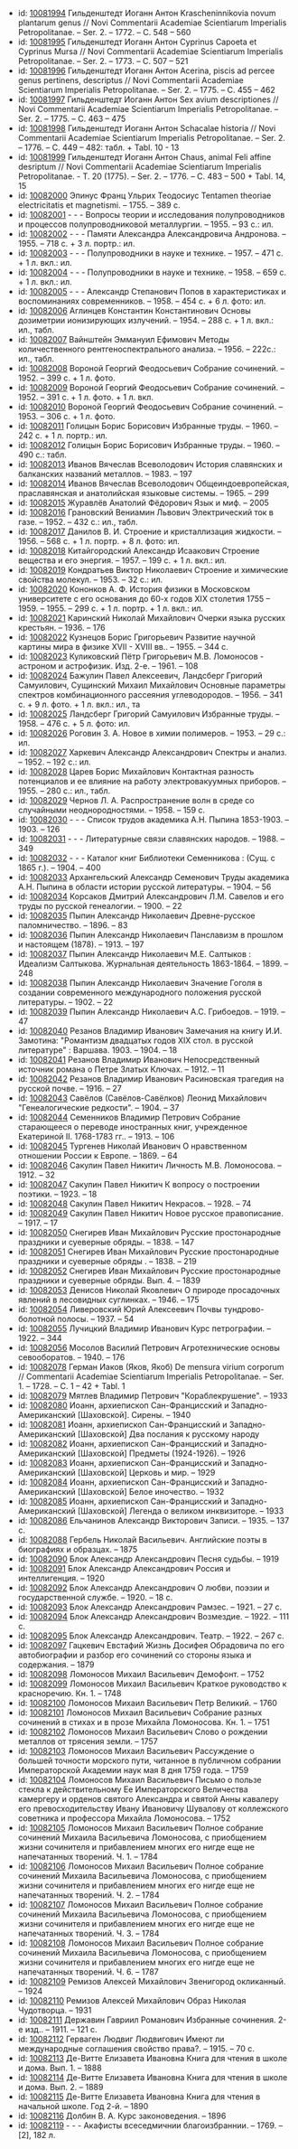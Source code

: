 <ul>
<li>id: <a href="http://books.e-heritage.ru/book/10081994">10081994</a>	Гильденштедт Иоганн Антон Krascheninnikovia novum plantarum genus // Novi Commentarii Academiae Scientiarum Imperialis Petropolitanae. – Ser. 2. – 1772. – C. 548 – 560</li>
<li>id: <a href="http://books.e-heritage.ru/book/10081995">10081995</a>	Гильденштедт Иоганн Антон Cyprinus Capoeta et Cyprinus Mursa // Novi Commentarii Academiae Scientiarum Imperialis Petropolitanae. – Ser. 2. – 1773. – C. 507 – 521</li>
<li>id: <a href="http://books.e-heritage.ru/book/10081996">10081996</a>	Гильденштедт Иоганн Антон Acerina, piscis ad percee genus pertinens, descriptus // Novi Commentarii Academiae Scientiarum Imperialis Petropolitanae. – Ser. 2. – 1775. – C. 455 – 462</li>
<li>id: <a href="http://books.e-heritage.ru/book/10081997">10081997</a>	Гильденштедт Иоганн Антон Sex avium descriptiones // Novi Commentarii Academiae Scientiarum Imperialis Petropolitanae. – Ser. 2. – 1775. – C. 463 – 475</li>
<li>id: <a href="http://books.e-heritage.ru/book/10081998">10081998</a>	Гильденштедт Иоганн Антон Schacalae historia // Novi Commentarii Academiae Scientiarum Imperialis Petropolitanae. – Ser. 2. – 1776. – C. 449 – 482: табл. + Tabl. 10 - 13</li>
<li>id: <a href="http://books.e-heritage.ru/book/10081999">10081999</a>	Гильденштедт Иоганн Антон Chaus, animal Feli affine desriptum // Novi Commentarii Academiae Scientiarum Imperialis Petropolitanae. - T. 20 (1775). – Ser. 2. – 1776. – C. 483 – 500 + Tabl. 14, 15</li>
<li>id: <a href="http://books.e-heritage.ru/book/10082000">10082000</a>	Эпинус Франц Ульрих Теодосиус Tentamen theoriae electricitatis et magnetismi. – 1755. – 389 c.</li>
<li>id: <a href="http://books.e-heritage.ru/book/10082001">10082001</a>	- - - Вопросы теории и исследования полупроводников и процессов полупроводниковой металлургии. – 1955. – 93 с.: ил.</li>
<li>id: <a href="http://books.e-heritage.ru/book/10082002">10082002</a>	- - - Памяти Александра Александровича Андронова. – 1955. – 718 с. + 3 л. портр.: ил.</li>
<li>id: <a href="http://books.e-heritage.ru/book/10082003">10082003</a>	- - - Полупроводники в науке и технике. – 1957. – 471 с. + 1 л. вкл.: ил.</li>
<li>id: <a href="http://books.e-heritage.ru/book/10082004">10082004</a>	- - - Полупроводники в науке и технике. – 1958. – 659 с. + 1 л. вкл.: ил.</li>
<li>id: <a href="http://books.e-heritage.ru/book/10082005">10082005</a>	- - - Александр Степанович Попов в характеристиках и воспоминаниях современников. – 1958. – 454 с. + 6 л. фото: ил.</li>
<li>id: <a href="http://books.e-heritage.ru/book/10082006">10082006</a>	Аглинцев Константин Константинович Основы дозиметрии ионизирующих излучений. – 1954. – 288 с. + 1 л. вкл.: ил., табл.</li>
<li>id: <a href="http://books.e-heritage.ru/book/10082007">10082007</a>	Вайнштейн Эммануил Ефимович Методы количественного рентгеноспектрального анализа. – 1956. – 222с.: ил., табл.</li>
<li>id: <a href="http://books.e-heritage.ru/book/10082008">10082008</a>	Вороной Георгий Феодосьевич Собрание сочинений. – 1952. – 399 с. + 1 л. фото.</li>
<li>id: <a href="http://books.e-heritage.ru/book/10082009">10082009</a>	Вороной Георгий Феодосьевич Собрание сочинений. – 1952. – 391 с. + 1 л. фото. + 1 л. вкл.</li>
<li>id: <a href="http://books.e-heritage.ru/book/10082010">10082010</a>	Вороной Георгий Феодосьевич Собрание сочинений. – 1953. – 306 с. + 1 л. фото.</li>
<li>id: <a href="http://books.e-heritage.ru/book/10082011">10082011</a>	Голицын Борис Борисович Избранные труды. – 1960. – 242 с. + 1 л. портр.: ил.</li>
<li>id: <a href="http://books.e-heritage.ru/book/10082012">10082012</a>	Голицын Борис Борисович Избранные труды. – 1960. – 490 с.: табл.</li>
<li>id: <a href="http://books.e-heritage.ru/book/10082013">10082013</a>	Иванов Вячеслав Всеволодович История славянских и балканских названий металлов. – 1983. – 197</li>
<li>id: <a href="http://books.e-heritage.ru/book/10082014">10082014</a>	Иванов Вячеслав Всеволодович Общеиндоевропейская, праславянская и анатолийская языковые системы. – 1965. – 299</li>
<li>id: <a href="http://books.e-heritage.ru/book/10082015">10082015</a>	Журавлёв Анатолий Фёдорович Язык и миф. – 2005</li>
<li>id: <a href="http://books.e-heritage.ru/book/10082016">10082016</a>	Грановский Вениамин Львович Электрический ток в газе. – 1952. – 432 с.: ил., табл.</li>
<li>id: <a href="http://books.e-heritage.ru/book/10082017">10082017</a>	Данилов В. И. Строение и кристаллизация жидкости. – 1956. – 568 с. + 1 л. портр. + 8 л. фото: ил.</li>
<li>id: <a href="http://books.e-heritage.ru/book/10082018">10082018</a>	Китайгородский Александр Исаакович Строение вещества и его энергия. – 1957. – 199 с. + 1 л. вкл.: ил.</li>
<li>id: <a href="http://books.e-heritage.ru/book/10082019">10082019</a>	Кондратьев Виктор Николаевич Строение и химические свойства молекул. – 1953. – 32 с.: ил.</li>
<li>id: <a href="http://books.e-heritage.ru/book/10082020">10082020</a>	Кононков А. Ф. История физики в Московском университете с его основания до 60-х годов XIX столетия 1755 – 1959. – 1955. – 299 с. + 1 л. портр. + 1 л. вкл.: ил.</li>
<li>id: <a href="http://books.e-heritage.ru/book/10082021">10082021</a>	Каринский Николай Михайлович Очерки языка русских крестьян. – 1936. – 176</li>
<li>id: <a href="http://books.e-heritage.ru/book/10082022">10082022</a>	Кузнецов Борис Григорьевич Развитие научной картины мира в физике XVII - XVIII вв.. – 1955. – 344 с.</li>
<li>id: <a href="http://books.e-heritage.ru/book/10082023">10082023</a>	Куликовский Пётр Григорьевич М.В. Ломоносов - астроном и астрофизик. Изд. 2-е. – 1961. – 108</li>
<li>id: <a href="http://books.e-heritage.ru/book/10082024">10082024</a>	Бажулин Павел Алексеевич, Ландсберг Григорий Самуилович, Сущинский Михаил Михайлович Основные параметры спектров комбинационного рассеяния углеводородов. – 1956. – 341 с. + 9 л. фото. + 1 л. вкл.: ил., та</li>
<li>id: <a href="http://books.e-heritage.ru/book/10082025">10082025</a>	Ландсберг Григорий Самуилович Избранные труды. – 1958. – 476 с. + 5 л. фото: ил.</li>
<li>id: <a href="http://books.e-heritage.ru/book/10082026">10082026</a>	Роговин З. А. Новое в химии полимеров. – 1953. – 29 с.: ил.</li>
<li>id: <a href="http://books.e-heritage.ru/book/10082027">10082027</a>	Харкевич Александр Александрович Спектры и анализ. – 1952. – 192 с.: ил.</li>
<li>id: <a href="http://books.e-heritage.ru/book/10082028">10082028</a>	Царев Борис Михайлович Контактная разность потенциалов и ее влияние на работу электровакуумных приборов. – 1955. – 280 с.: ил., табл.</li>
<li>id: <a href="http://books.e-heritage.ru/book/10082029">10082029</a>	Чернов Л. А. Распространение волн в среде со случайными неоднородностями. – 1958. – 159 с.</li>
<li>id: <a href="http://books.e-heritage.ru/book/10082030">10082030</a>	- - - Список трудов академика А.Н. Пыпина 1853-1903. – 1903. – 126</li>
<li>id: <a href="http://books.e-heritage.ru/book/10082031">10082031</a>	- - - Литературные связи славянских народов. – 1988. – 349</li>
<li>id: <a href="http://books.e-heritage.ru/book/10082032">10082032</a>	- - - Каталог книг Библиотеки Семенникова : (Сущ. с 1865 г.). – 1904. – 400</li>
<li>id: <a href="http://books.e-heritage.ru/book/10082033">10082033</a>	Архангельский Александр Семенович Труды академика А.Н. Пыпина в области истории русской литературы. – 1904. – 56</li>
<li>id: <a href="http://books.e-heritage.ru/book/10082034">10082034</a>	Корсаков Дмитрий Александрович Л.М. Савелов и его труды по русской генеалогии. – 1900. – 22</li>
<li>id: <a href="http://books.e-heritage.ru/book/10082035">10082035</a>	Пыпин Александр Николаевич Древне-русское паломничество. – 1896. – 83</li>
<li>id: <a href="http://books.e-heritage.ru/book/10082036">10082036</a>	Пыпин Александр Николаевич Панславизм в прошлом и настоящем (1878). – 1913. – 197</li>
<li>id: <a href="http://books.e-heritage.ru/book/10082037">10082037</a>	Пыпин Александр Николаевич М.Е. Салтыков : Идеализм Салтыкова. Журнальная деятельность 1863-1864. – 1899. – 248</li>
<li>id: <a href="http://books.e-heritage.ru/book/10082038">10082038</a>	Пыпин Александр Николаевич Значение Гоголя в создании современного международного положения русской литературы. – 1902. – 22</li>
<li>id: <a href="http://books.e-heritage.ru/book/10082039">10082039</a>	Пыпин Александр Николаевич А.С. Грибоедов. – 1919. – 47</li>
<li>id: <a href="http://books.e-heritage.ru/book/10082040">10082040</a>	Резанов Владимир Иванович Замечания на книгу И.И. Замотина: "Романтизм двадцатых годов XIX стол. в русской литературе" : Варшава. 1903. – 1904. – 18</li>
<li>id: <a href="http://books.e-heritage.ru/book/10082041">10082041</a>	Резанов Владимир Иванович Непосредственный источник романа о Петре Златых Ключах. – 1912. – 11</li>
<li>id: <a href="http://books.e-heritage.ru/book/10082042">10082042</a>	Резанов Владимир Иванович Расиновская трагедия на русской почве. – 1916. – 27</li>
<li>id: <a href="http://books.e-heritage.ru/book/10082043">10082043</a>	Савёлов (Савёлов-Савёлков) Леонид Михайлович "Генеалогические редкости". – 1904. – 37</li>
<li>id: <a href="http://books.e-heritage.ru/book/10082044">10082044</a>	Семенников Владимир Петрович Собрание старающееся о переводе иностранных книг, учрежденное Екатериной II. 1768-1783 гг.. – 1913. – 106</li>
<li>id: <a href="http://books.e-heritage.ru/book/10082045">10082045</a>	Тургенев Николай Иванович О нравственном отношении России к Европе. – 1869. – 64</li>
<li>id: <a href="http://books.e-heritage.ru/book/10082046">10082046</a>	Сакулин Павел Никитич Личность М.В. Ломоносова. – 1912. – 32</li>
<li>id: <a href="http://books.e-heritage.ru/book/10082047">10082047</a>	Сакулин Павел Никитич К вопросу о построении поэтики. – 1923. – 18</li>
<li>id: <a href="http://books.e-heritage.ru/book/10082048">10082048</a>	Сакулин Павел Никитич Некрасов. – 1928. – 74</li>
<li>id: <a href="http://books.e-heritage.ru/book/10082049">10082049</a>	Сакулин Павел Никитич Новое русское правописание. – 1917. – 17</li>
<li>id: <a href="http://books.e-heritage.ru/book/10082050">10082050</a>	Снегирев Иван Михайлович Русские простонародные праздники и суеверные обряды. – 1838. – 147</li>
<li>id: <a href="http://books.e-heritage.ru/book/10082051">10082051</a>	Снегирев Иван Михайлович Русские простонародные праздники и суеверные обряды . – 1838. – 219</li>
<li>id: <a href="http://books.e-heritage.ru/book/10082052">10082052</a>	Снегирев Иван Михайлович Русские простонародные праздники и суеверные обряды. Вып. 4. – 1839</li>
<li>id: <a href="http://books.e-heritage.ru/book/10082053">10082053</a>	Денисов Николай Яковлевич О природе просадочных явлений в лесовидных суглинках. – 1946. – 175</li>
<li>id: <a href="http://books.e-heritage.ru/book/10082054">10082054</a>	Ливеровский Юрий Алексеевич Почвы тундрово-болотной полосы. – 1937. – 54</li>
<li>id: <a href="http://books.e-heritage.ru/book/10082055">10082055</a>	Лучицкий Владимир Иванович Курс петрографии. – 1922. – 344</li>
<li>id: <a href="http://books.e-heritage.ru/book/10082056">10082056</a>	Мосолов Василий Петрович Агротехнические основы севооборатов. – 1940. – 176</li>
<li>id: <a href="http://books.e-heritage.ru/book/10082078">10082078</a>	Герман Иаков (Яков, Якоб) De mensura virium corporum // Commentarii Academiae Scientiarum Imperialis Petropolitanae. – Ser. 1. – 1728. – C. 1 – 42 + Tabl. 1</li>
<li>id: <a href="http://books.e-heritage.ru/book/10082079">10082079</a>	Мятлев Владимир Петрович "Кораблекрушение". – 1933</li>
<li>id: <a href="http://books.e-heritage.ru/book/10082080">10082080</a>	Иоанн, архиепископ Сан-Францисский и Западно-Американский [Шаховской]. Сирены. – 1940</li>
<li>id: <a href="http://books.e-heritage.ru/book/10082081">10082081</a>	Иоанн, архиепископ Сан-Францисский и Западно-Американский [Шаховской] Два послания к русскому народу</li>
<li>id: <a href="http://books.e-heritage.ru/book/10082082">10082082</a>	Иоанн, архиепископ Сан-Францисский и Западно-Американский [Шаховской] Предметы (1924-1926). – 1926</li>
<li>id: <a href="http://books.e-heritage.ru/book/10082083">10082083</a>	Иоанн, архиепископ Сан-Францисский и Западно-Американский [Шаховской] Церковь и мир. – 1929</li>
<li>id: <a href="http://books.e-heritage.ru/book/10082084">10082084</a>	Иоанн, архиепископ Сан-Францисский и Западно-Американский [Шаховской] Белое иночество. – 1932</li>
<li>id: <a href="http://books.e-heritage.ru/book/10082085">10082085</a>	Иоанн, архиепископ Сан-Францисский и Западно-Американский [Шаховской] Легенда о великом инквизиторе. – 1933</li>
<li>id: <a href="http://books.e-heritage.ru/book/10082086">10082086</a>	Ельчанинов Александр Викторович Записи. – 1935. – 137 с.</li>
<li>id: <a href="http://books.e-heritage.ru/book/10082088">10082088</a>	Гербель Николай Васильевич. Английские поэты в биографиях и образцах. – 1875</li>
<li>id: <a href="http://books.e-heritage.ru/book/10082090">10082090</a>	Блок Александр Александрович Песня судьбы. – 1919</li>
<li>id: <a href="http://books.e-heritage.ru/book/10082091">10082091</a>	Блок Александр Александрович Россия и интеллигенция. – 1920</li>
<li>id: <a href="http://books.e-heritage.ru/book/10082092">10082092</a>	Блок Александр Александрович О любви, поэзии и государственной службе. – 1920. – 18 с.</li>
<li>id: <a href="http://books.e-heritage.ru/book/10082093">10082093</a>	Блок Александр Александрович Рамзес. – 1921. – 27 с.</li>
<li>id: <a href="http://books.e-heritage.ru/book/10082094">10082094</a>	Блок Александр Александрович Возмездие. – 1922. – 111 с.</li>
<li>id: <a href="http://books.e-heritage.ru/book/10082095">10082095</a>	Блок Александр Александрович. Театр. – 1922. – 267 с.</li>
<li>id: <a href="http://books.e-heritage.ru/book/10082097">10082097</a>	Гацкевич Евстафий Жизнь Досифея Обрадовича по его автобиографии и разбор его сочинений со стороны языка и содержания. – 1879</li>
<li>id: <a href="http://books.e-heritage.ru/book/10082098">10082098</a>	Ломоносов Михаил Васильевич Демофонт. – 1752</li>
<li>id: <a href="http://books.e-heritage.ru/book/10082099">10082099</a>	Ломоносов Михаил Васильевич Краткое руководство к красноречию. Кн. 1. – 1748</li>
<li>id: <a href="http://books.e-heritage.ru/book/10082100">10082100</a>	Ломоносов Михаил Васильевич Петр Великий. – 1760</li>
<li>id: <a href="http://books.e-heritage.ru/book/10082101">10082101</a>	Ломоносов Михаил Васильевич Собрание разных сочинений в стихах и в прозе Михайла Ломоносова. Кн. 1. – 1751</li>
<li>id: <a href="http://books.e-heritage.ru/book/10082102">10082102</a>	Ломоносов Михаил Васильевич Слово о рождении металлов от трясения земли. – 1757</li>
<li>id: <a href="http://books.e-heritage.ru/book/10082103">10082103</a>	Ломоносов Михаил Васильевич Рассуждение о большей точности морского пути, читанное в публичном собрании Императорской Академии наук мая 8 дня 1759 года. – 1759</li>
<li>id: <a href="http://books.e-heritage.ru/book/10082104">10082104</a>	Ломоносов Михаил Васильевич Письмо о пользе стекла к действительному Ее Императорского Величества камергеру и орденов святого Александра и святой Анны кавалеру его превосходительству Ивану Ивановичу Шувалову от коллежского советника и профессора Михайла Ломоносова. – 1752</li>
<li>id: <a href="http://books.e-heritage.ru/book/10082105">10082105</a>	Ломоносов Михаил Васильевич Полное собрание сочинений Михаила Васильевича Ломоносова, с приобщением жизни сочинителя и прибавлением многих его нигде еще не напечатанных творений. Ч. 1. – 1784</li>
<li>id: <a href="http://books.e-heritage.ru/book/10082106">10082106</a>	Ломоносов Михаил Васильевич Полное собрание сочинений Михаила Васильевича Ломоносова, с приобщением жизни сочинителя и прибавлением многих его нигде еще не напечатанных творений. Ч. 2. – 1784</li>
<li>id: <a href="http://books.e-heritage.ru/book/10082107">10082107</a>	Ломоносов Михаил Васильевич Полное собрание сочинений Михаила Васильевича Ломоносова, с приобщением жизни сочинителя и прибавлением многих его нигде еще не напечатанных творений. Ч. 3. – 1784</li>
<li>id: <a href="http://books.e-heritage.ru/book/10082108">10082108</a>	Ломоносов Михаил Васильевич Полное собрание сочинений Михаила Васильевича Ломоносова, с приобщением жизни сочинителя и прибавлением многих его нигде еще не напечатанных творений. Ч. 6. – 1787</li>
<li>id: <a href="http://books.e-heritage.ru/book/10082109">10082109</a>	Ремизов Алексей Михайлович Звенигород окликанный. – 1924</li>
<li>id: <a href="http://books.e-heritage.ru/book/10082110">10082110</a>	Ремизов Алексей Михайлович Образ Николая Чудотворца. – 1931</li>
<li>id: <a href="http://books.e-heritage.ru/book/10082111">10082111</a>	Державин Гавриил Романович Избранные сочинения. 2-е изд.. – 1911. – 121 с.</li>
<li>id: <a href="http://books.e-heritage.ru/book/10082112">10082112</a>	Герваген Людвиг Людвигович Имеют ли международные соглашения свойство права?. – 1915. – 70 с.</li>
<li>id: <a href="http://books.e-heritage.ru/book/10082113">10082113</a>	Де-Витте Елизавета Ивановна Книга для чтения в школе и дома. Вып. 1. – 1888</li>
<li>id: <a href="http://books.e-heritage.ru/book/10082114">10082114</a>	Де-Витте Елизавета Ивановна Книга для чтения в школе и дома. Вып. 2. – 1889</li>
<li>id: <a href="http://books.e-heritage.ru/book/10082115">10082115</a>	Де-Витте Елизавета Ивановна Книга для чтения в начальной школе. Год 2-й. – 1890</li>
<li>id: <a href="http://books.e-heritage.ru/book/10082116">10082116</a>	Долбин В. А. Курс законоведения. – 1896</li>
<li>id: <a href="http://books.e-heritage.ru/book/10082119">10082119</a>	- - - Акафисты всеседмичнии благоизбраннии. – 1769. – [2], 182 л.</li>
</ul>
